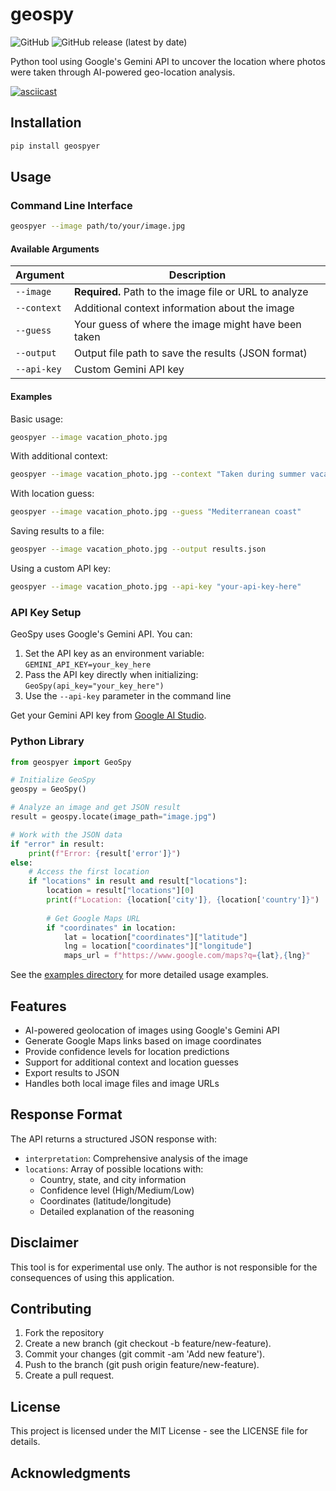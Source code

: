 # geospy

![GitHub](https://img.shields.io/github/license/atiilla/geospy)
![GitHub release (latest by date)](https://img.shields.io/github/v/release/atiilla/geospy)

Python tool using Google's Gemini API to uncover the location where photos were taken through AI-powered geo-location analysis.

[![asciicast](https://asciinema.org/a/722241.svg)](https://asciinema.org/a/722241)

## Installation

```bash
pip install geospyer
```

## Usage

### Command Line Interface

```bash
geospyer --image path/to/your/image.jpg
```

#### Available Arguments

| Argument | Description |
|----------|-------------|
| `--image` | **Required.** Path to the image file or URL to analyze |
| `--context` | Additional context information about the image |
| `--guess` | Your guess of where the image might have been taken |
| `--output` | Output file path to save the results (JSON format) |
| `--api-key` | Custom Gemini API key |

#### Examples

Basic usage:
```bash
geospyer --image vacation_photo.jpg
```

With additional context:
```bash
geospyer --image vacation_photo.jpg --context "Taken during summer vacation in 2023"
```

With location guess:
```bash
geospyer --image vacation_photo.jpg --guess "Mediterranean coast"
```

Saving results to a file:
```bash
geospyer --image vacation_photo.jpg --output results.json
```

Using a custom API key:
```bash
geospyer --image vacation_photo.jpg --api-key "your-api-key-here"
```

### API Key Setup

GeoSpy uses Google's Gemini API. You can:
1. Set the API key as an environment variable: `GEMINI_API_KEY=your_key_here`
2. Pass the API key directly when initializing: `GeoSpy(api_key="your_key_here")`
3. Use the `--api-key` parameter in the command line

Get your Gemini API key from [Google AI Studio](https://ai.google.dev/).

### Python Library

```python
from geospyer import GeoSpy

# Initialize GeoSpy
geospy = GeoSpy()

# Analyze an image and get JSON result
result = geospy.locate(image_path="image.jpg")

# Work with the JSON data
if "error" in result:
    print(f"Error: {result['error']}")
else:
    # Access the first location
    if "locations" in result and result["locations"]:
        location = result["locations"][0]
        print(f"Location: {location['city']}, {location['country']}")
        
        # Get Google Maps URL
        if "coordinates" in location:
            lat = location["coordinates"]["latitude"]
            lng = location["coordinates"]["longitude"]
            maps_url = f"https://www.google.com/maps?q={lat},{lng}"
```

See the [examples directory](./examples) for more detailed usage examples.

## Features

- AI-powered geolocation of images using Google's Gemini API
- Generate Google Maps links based on image coordinates
- Provide confidence levels for location predictions
- Support for additional context and location guesses
- Export results to JSON
- Handles both local image files and image URLs

## Response Format

The API returns a structured JSON response with:
- `interpretation`: Comprehensive analysis of the image
- `locations`: Array of possible locations with:
  - Country, state, and city information
  - Confidence level (High/Medium/Low)
  - Coordinates (latitude/longitude)
  - Detailed explanation of the reasoning

## Disclaimer

This tool is for experimental use only. The author is not responsible for the consequences of using this application.

## Contributing

1. Fork the repository
2. Create a new branch (git checkout -b feature/new-feature).
3. Commit your changes (git commit -am 'Add new feature').
4. Push to the branch (git push origin feature/new-feature).
5. Create a pull request.

## License

This project is licensed under the MIT License - see the LICENSE file for details.

## Acknowledgments